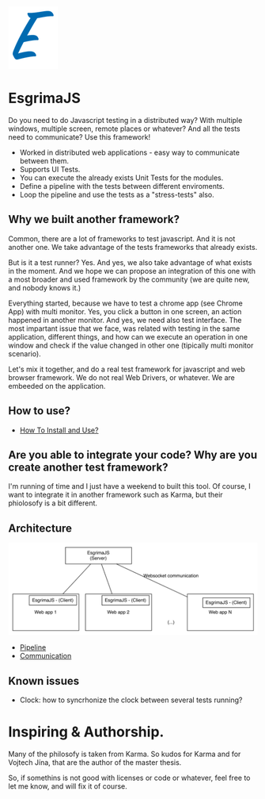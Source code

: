 ![Logo](docs/logo_small.png)
# EsgrimaJS


Do you need to do Javascript testing in a distributed way? With
multiple windows, multiple screen, remote places or whatever?
And all the tests need to communicate? Use this framework!


* Worked in distributed web applications - easy way to communicate between them. 
* Supports UI Tests. 
* You can execute the already exists Unit Tests for the modules.
* Define a pipeline with the tests between different enviroments. 
* Loop the pipeline and use the tests as a "stress-tests" also.



## Why we built another framework?


Common, there are a lot of frameworks to test javascript. And it is not
another one. We take advantage of the tests frameworks that already exists.

But is it a test runner? Yes. And yes, we also take advantage of what exists in
the moment. And we hope we can propose an integration of this one with
a most broader and used framework by the community (we are quite new, and nobody
knows it.)

Everything started, because we have to test a chrome app (see Chrome App) with
multi monitor. Yes, you click a button in one screen, an action happened in
another monitor. And yes, we need also test interface. The most impartant issue that we face, was related with testing in
the same application, different things, and how can we execute an operation
in one window and check if the value changed in other one (tipically multi monitor
scenario).

Let's mix it together, and do a real test framework for javascript and
web browser framework. We do not real Web Drivers, or whatever. We are embeeded on
the application.


## How to use?

- [How To Install and Use?](docs/HOWTO.md)


## Are you able to integrate your code? Why are you create another test framework?

I'm running of time and I just have a weekend to built this tool.
Of course, I want to integrate it in another framework such as Karma, but
their phiolosofy is a bit different.

## Architecture

![Architecture](docs/arch.jpg)

- [Pipeline](docs/Pipeline.md)
- [Communication](docs/Communication.md)


## Known issues

- Clock: how to syncrhonize the clock between several tests running?


# Inspiring & Authorship.

Many of the philosofy is taken from Karma. So kudos for Karma and for
Vojtech Jína, that are the author of the master thesis.

So, if somethins is not good with licenses or code or whatever, feel free
to let me know, and will fix it of course.
